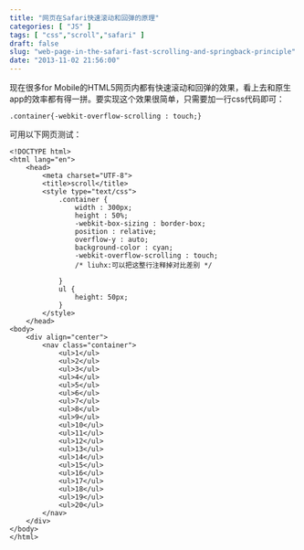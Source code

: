 ```yaml
---
title: "网页在Safari快速滚动和回弹的原理"
categories: [ "JS" ]
tags: [ "css","scroll","safari" ]
draft: false
slug: "web-page-in-the-safari-fast-scrolling-and-springback-principle"
date: "2013-11-02 21:56:00"
---
```


现在很多for Mobile的HTML5网页内都有快速滚动和回弹的效果，看上去和原生app的效率都有得一拼。要实现这个效果很简单，只需要加一行css代码即可：

    .container{-webkit-overflow-scrolling : touch;}

可用以下网页测试：

    <!DOCTYPE html>
    <html lang="en">
        <head>
            <meta charset="UTF-8">
            <title>scroll</title>
            <style type="text/css">
                .container {
                    width : 300px;
                    height : 50%;
                    -webkit-box-sizing : border-box;
                    position : relative;
                    overflow-y : auto;
                    background-color : cyan;
                    -webkit-overflow-scrolling : touch;  
                    /* liuhx:可以把这整行注释掉对比差别 */


<!--more-->


                }
                ul {
                    height: 50px;
                }
            </style>
        </head>
    <body>
        <div align="center">
            <nav class="container">
                <ul>1</ul>
                <ul>2</ul>
                <ul>3</ul>
                <ul>4</ul>
                <ul>5</ul>
                <ul>6</ul>
                <ul>7</ul>
                <ul>8</ul>
                <ul>9</ul>
                <ul>10</ul>
                <ul>11</ul>
                <ul>12</ul>
                <ul>13</ul>
                <ul>14</ul>
                <ul>15</ul>
                <ul>16</ul>
                <ul>17</ul>
                <ul>18</ul>
                <ul>19</ul>
                <ul>20</ul>
            </nav>
        </div>
    </body>
    </html>